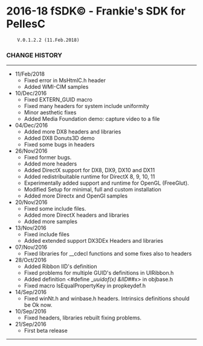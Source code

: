 # 2016-18 fSDK© - Frankie's SDK for PellesC        V.0.1.2.2 (11.Feb.2018)### CHANGE HISTORY----------------- 11/Feb/2018  - Fixed error in MsHtmlC.h header  - Added WMI-CIM samples- 10/Dec/2016  - Fixed EXTERN_GUID macro  - Fixed many headers for system include uniformity  - Minor aesthetic fixes  - Added Media Foundation demo: capture video to a file- 04/Dec/2016  - Added more DX8 headers and libraries  - Added DX8 Donuts3D demo  - Fixed some bugs in headers- 26/Nov/2016  - Fixed former bugs.  - Added more headers  - Added DirectX support for DX8, DX9, DX10 and DX11  - Added redistribuitable runtime for DirectX 8, 9, 10, 11  - Experimentally added support and runtime for OpenGL (FreeGlut).  - Modified Setup for minimal, full and custom installation  - Added more Directx and OpenGl samples- 20/Nov/2016  - Fixed some include files.  - Added more DirectX headers and libraries  - Added more samples- 13/Nov/2016  - Fixed include files  - Added extended support DX3DEx Headers and libraries- 07/Nov/2016  - Fixed libraries for __cdecl functions and some fixes also to headers- 28/Oct/2016  - Added Ribbon IID's definition  - Fixed problems for multiple GUID's definitions in UIRibbon.h  - Added definition <#define __uuidof(x) &IID_##x> in objbase.h  - Fixed macro IsEqualPropertyKey in propkeydef.h- 14/Sep/2016  - Fixed winNt.h and winbase.h headers. Intrinsics definitions should be Ok now.- 10/Sep/2016  - Fixed headers, libraries rebuilt fixing problems.- 21/Sep/2016  - First beta release------------------------------------------------------------------------------------------------------------
